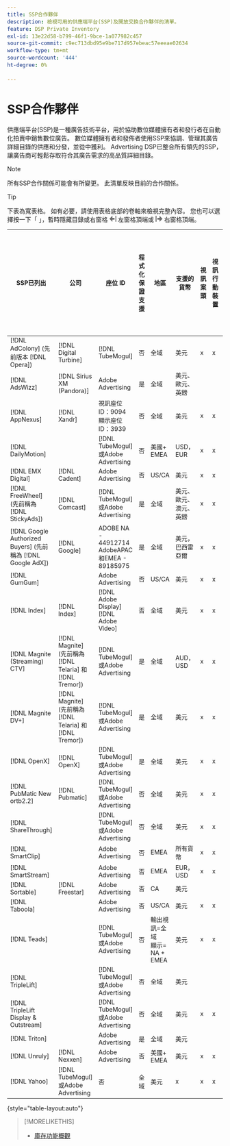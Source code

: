 ```yaml
---
title: SSP合作夥伴
description: 檢視可用的供應端平台(SSP)及開放交換合作夥伴的清單。
feature: DSP Private Inventory
exl-id: 13e22d58-b799-46f1-9bce-1a077982c457
source-git-commit: c9ec713dbd95e9be717d957ebeac57eeeae02634
workflow-type: tm+mt
source-wordcount: '444'
ht-degree: 0%

---
```


# SSP合作夥伴

供應端平台(SSP)是一種廣告技術平台，用於協助數位媒體擁有者和發行者在自動化拍賣中銷售數位廣告。 數位媒體擁有者和發佈者使用SSP來協調、管理其廣告詳細目錄的供應和分發，並從中獲利。 Advertising DSP已整合所有領先的SSP，讓廣告商可輕鬆存取符合其廣告需求的高品質詳細目錄。

>[!NOTE]
>
>所有SSP合作關係可能會有所變更。 此清單反映目前的合作關係。

>[!TIP]
>
>下表為寬表格。 如有必要，請使用表格底部的卷軸來檢視完整內容。 您也可以選擇按一下「 」，暫時隱藏目錄或右窗格 ![隱藏左窗格](/help/dsp/assets/hide-left-pane.png "隱藏左窗格") 左窗格頂端或 ![隱藏右側窗格](/help/dsp/assets/hide-right-pane.png "隱藏右側窗格") 右窗格頂端。

| SSP已列出 | 公司 | 座位 ID | 程式化保證支援 | 地區 | 支援的貨幣 | 視訊案頭 | 視訊行動裝置 | Video CTV | 顯示案頭 | 顯示行動裝置 | 原生顯示 | 音訊桌上型電腦與行動裝置 |
|--- |--- |--- |--- |--- |--- |--- |--- |--- |--- |--- |--- |--- |
| [!DNL AdColony] (先前版本 [!DNL Opera]) | [!DNL Digital Turbine] | [!DNL TubeMogul] | 否 | 全域 | 美元 | x | x |  | x | x |  |  |
| [!DNL AdsWizz] | [!DNL Sirius XM (Pandora)] | Adobe Advertising | 是 | 全域 | 美元、歐元、英鎊 |  |  |  |  |  |  | x |
| [!DNL AppNexus] | [!DNL Xandr] | 視訊座位ID：9094<br>顯示座位ID：3939 | 否 | 全域 | 美元 | x | x | x | x | x |  |  |
| [!DNL DailyMotion] |  | [!DNL TubeMogul] 或Adobe Advertising | 否 | 美國+ EMEA | USD， EUR | x | x | x | x | x |  |  |
| [!DNL EMX Digital] | [!DNL Cadent] | Adobe Advertising | 否 | US/CA | 美元 | x | x | x | x | x |  |  |
| [!DNL FreeWheel] (先前稱為 [!DNL StickyAds]) | [!DNL Comcast] | [!DNL TubeMogul] 或Adobe Advertising | 是 | 全域 | 美元、歐元、澳元、英鎊 | x | x | x |  |  |  |  |
| [!DNL Google Authorized Buyers] (先前稱為 [!DNL Google AdX]) | [!DNL Google] | ADOBE NA - 44912714<br>AdobeAPAC和EMEA - 89185975 | 是 | 全域 | 美元，巴西雷亞爾 | x | x | x | x | x |  | x |
| [!DNL GumGum] |  | Adobe Advertising | 否 | US/CA | 美元 | x | x |  | x | x |  |  |
| [!DNL Index] | [!DNL Index] | [!DNL Adobe Display]<br>[!DNL Adobe Video] | 否 | 全域 | 美元 | x | x | x | x | x | | |
| [!DNL Magnite (Streaming) CTV] | [!DNL Magnite] (先前稱為 [!DNL Telaria] 和 [!DNL Tremor]) | [!DNL TubeMogul] 或Adobe Advertising | 是 | 全域 | AUD， USD | x | x | x |  |  |  |  |
| [!DNL Magnite DV+] | [!DNL Magnite] (先前稱為 [!DNL Telaria] 和 [!DNL Tremor]) | [!DNL TubeMogul] 或Adobe Advertising | 是 | 全域 | 美元 | x | x | x | x | x |  | x |
| [!DNL OpenX] | [!DNL OpenX] | [!DNL TubeMogul] 或Adobe Advertising | 是 | 全域 | 美元 | x | x | x | x | x |  |  |
| [!DNL PubMatic New ortb2.2] | [!DNL Pubmatic] | [!DNL TubeMogul] 或Adobe Advertising | 否 | 全域 | 美元 | x | x | x | x | x |  |  |
| [!DNL ShareThrough] |  | [!DNL TubeMogul] 或Adobe Advertising | 否 | 全域 | 美元 | x | x | x | x | x | x |  |
| [!DNL SmartClip] |  | Adobe Advertising | 否 | EMEA | 所有貨幣 | x | x | x | x | x |  |  |
| [!DNL SmartStream] |  | Adobe Advertising | 否 | EMEA | EUR， USD | x | x |  |  |  |  |  |
| [!DNL Sortable] | [!DNL Freestar] | Adobe Advertising | 否 | CA | 美元 |  |  |  | x | x |  |  |
| [!DNL Taboola] |  | Adobe Advertising | 否 | US/CA | 美元 | x | x |  |  |  |  |  |
| [!DNL Teads] |  | [!DNL TubeMogul] 或Adobe Advertising | 否 | 輸出視訊=全域<br>顯示= NA + EMEA | 美元 | x | x |  | x | x |  |  |
| [!DNL TripleLift] |  | [!DNL TubeMogul] 或Adobe Advertising | 否 | 全域 | 美元 |  |  |  |  |  | x |  |
| [!DNL TripleLift Display & Outstream] |  | [!DNL TubeMogul] 或Adobe Advertising | 否 | 全域 | 美元 | x | x | x | x | x |  |  |
| [!DNL Triton] |  | Adobe Advertising | 是 | 全域 | 美元 |  |  |  |  |  |  | x |
| [!DNL Unruly] | [!DNL Nexxen] | Adobe Advertising | 否 | 美國+ EMEA | 美元 | x | x | x |  |  |  |  |
| [!DNL Yahoo] | [!DNL TubeMogul] 或Adobe Advertising | 否 | 全域 | 美元 | x | x | x | x | x |  |  |

{style="table-layout:auto"}

>[!MORELIKETHIS]
>
>* [庫存功能概觀](inventory-overview.md)
